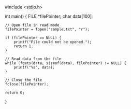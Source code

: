 
#include <stdio.h>

int main() {
    FILE *filePointer;
    char data[100];

    // Open file in read mode
    filePointer = fopen("sample.txt", "r");

    if (filePointer == NULL) {
        printf("File could not be opened.");
        return 1;
    }

    // Read data from the file
    while (fgets(data, sizeof(data), filePointer) != NULL) {
        printf("%s", data);
    }

    // Close the file
    fclose(filePointer);

    return 0;
}
